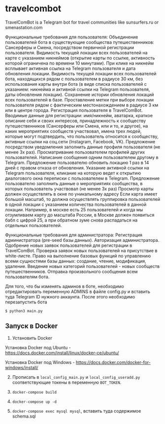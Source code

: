 # travelcombot
TravelComBot is a Telegram bot for travel communities like sunsurfers.ru or smenastation.com

Функциональные требования для пользователя:
Объединение пользователей бота в существующие сообщества путешественников: Сансерферы и Смена, посредством первичной регистрации пользователя.
Видимость текущей локации всех пользователей на карте с указанием никнеймов (открытие карты по ссылке, активность которой ограничена по времени 10 минутами). При клике на никнейм всплывает активная ссылка на Telegram пользователя и дата обновления локации.
Видимость текущей локации всех пользователей бота, находящихся рядом с пользователем в радиусе 30 км, без использования карты внутри бота (в виде списка пользователей с указанием: никнейма и активной ссылки на Telegram пользователя, даты обновления локации).
Сохранение истории обновления локаций всех пользователей в базе.
Проставление метки при выборе локации пользователя рядом с фактическим местонахождением в радиусе 3 км или в центре города.
Регистрация пользователя в TravelСomBot. Вводимые данные для регистрации:
имя/никнейм, 
аватарка,
краткое описание себя и своих интересов,
принадлежность к сообществу путешественников (Сансерферы или Смена, или и то, и другое), на каких мероприятиях сообществ участвовал,
имена трех людей, которые могут подтвердить, что пользователь относится к сообществу,
активные ссылки на соц.сети (Instagram, Facebook, VK).
Предложение посредством уведомления заполнить данные профиля пользователя (не менее 3х раз). 
Просматривание пользователем профилей других пользователей.
Написание сообщения одним пользователем другому в Telegram.
Предложение пользователю обновить локацию 1 раз в 14 дней с правом отказа от обновления.
Указание активной ссылки на Telegram пользователя, кликание на которую ведет к открытию диалогового окна переписки с пользователем в Telegram.
Предложение пользователю заполнить данные о мероприятиях сообщества, в которых пользователь участвовал (не менее 3х раз)
Просмотр карты должен осуществлять в окне по уникальному адресу
Если карта имеет большой масштаб, то должна осуществлять группировка пользователей в одной локации с указанием количества пользователей в данной локации. Например, в москве есть 25 пользователей и когда мы отзумливаем карту до масштаба России, в Москве должен появиться бабл с цифрой 25, а при обратном зуме снова распадаться на отдельных пользователей.

Функциональные требования для администратора:
Регистрация администратора (pre-seed базы данных).
Авторизация администратора.
Одобрение новых заявок пользователей для регистрации в TravelComBot.
Проверка заявок новых пользователей на присутствие в white-листе.
Право на выполнение базовых функций по управлению всеми сущностями базы данных: создание, чтение, модификация, удаление.
Введение новых категорий пользователей - новых сообществ путешественников.
Отправка произвольного сообщения всем пользователям бота.

Для того, что бы изменять админов в боте, необходимо отредактировать переменную ADMINS в файле config.py и вставить туда Telegram ID нужного аккаунта. После этого необходимо перезапустить бота

`$ python3 main.py`

## Запуск в Docker

1. Установить Docker

Установка Docker под Ubuntu - https://docs.docker.com/install/linux/docker-ce/ubuntu/

Установка Docker под Windows - https://docs.docker.com/docker-for-windows/install/

2. Прописать в `local_config_main.py` и `local_config_useradd.py` соответствующие токены в переменную `BOT_TOKEN`.

3. `docker-compose build`

4. `docker-compose up -d`

5. `docker-compose exec mysql mysql`, вставить туда содержимое schema.sql
